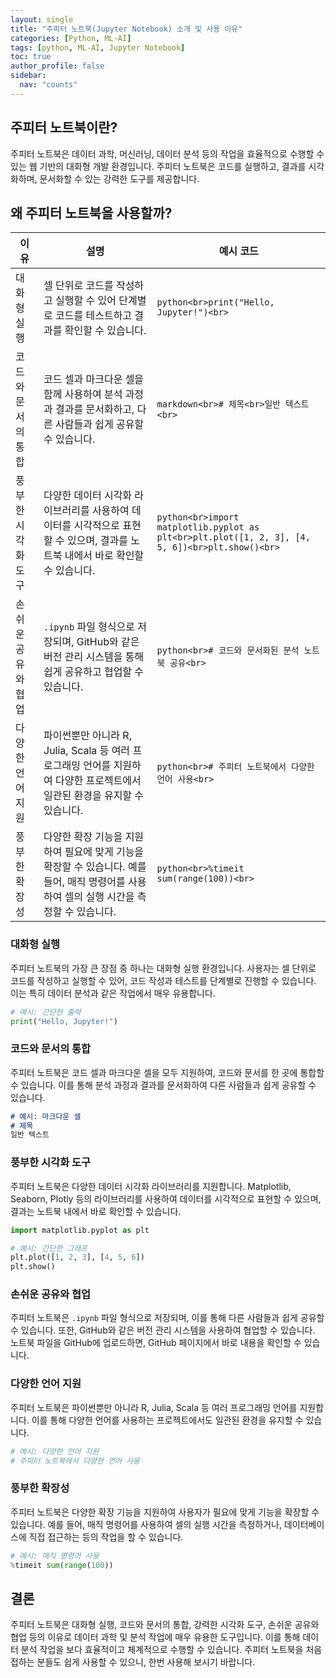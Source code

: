 ```yaml
---
layout: single
title: "주피터 노트북(Jupyter Notebook) 소개 및 사용 이유"
categories: [Python, ML-AI]
tags: [python, ML-AI, Jupyter Notebook]
toc: true
author_profile: false
sidebar:
  nav: "counts"
---
```


## 주피터 노트북이란?
주피터 노트북은 데이터 과학, 머신러닝, 데이터 분석 등의 작업을 효율적으로 수행할 수 있는 웹 기반의 대화형 개발 환경입니다. 주피터 노트북은 코드를 실행하고, 결과를 시각화하며, 문서화할 수 있는 강력한 도구를 제공합니다.

## 왜 주피터 노트북을 사용할까?

| 이유                 | 설명                                                                                          | 예시 코드                                            |
|--------------------|---------------------------------------------------------------------------------------------|--------------------------------------------------|
| 대화형 실행          | 셀 단위로 코드를 작성하고 실행할 수 있어 단계별로 코드를 테스트하고 결과를 확인할 수 있습니다.                    | ```python<br>print("Hello, Jupyter!")<br>```    |
| 코드와 문서의 통합     | 코드 셀과 마크다운 셀을 함께 사용하여 분석 과정과 결과를 문서화하고, 다른 사람들과 쉽게 공유할 수 있습니다.         | ```markdown<br># 제목<br>일반 텍스트<br>```      |
| 풍부한 시각화 도구    | 다양한 데이터 시각화 라이브러리를 사용하여 데이터를 시각적으로 표현할 수 있으며, 결과를 노트북 내에서 바로 확인할 수 있습니다. | ```python<br>import matplotlib.pyplot as plt<br>plt.plot([1, 2, 3], [4, 5, 6])<br>plt.show()<br>``` |
| 손쉬운 공유와 협업    | `.ipynb` 파일 형식으로 저장되며, GitHub와 같은 버전 관리 시스템을 통해 쉽게 공유하고 협업할 수 있습니다.           | ```python<br># 코드와 문서화된 분석 노트북 공유<br>``` |
| 다양한 언어 지원      | 파이썬뿐만 아니라 R, Julia, Scala 등 여러 프로그래밍 언어를 지원하여 다양한 프로젝트에서 일관된 환경을 유지할 수 있습니다. | ```python<br># 주피터 노트북에서 다양한 언어 사용<br>``` |
| 풍부한 확장성        | 다양한 확장 기능을 지원하여 필요에 맞게 기능을 확장할 수 있습니다. 예를 들어, 매직 명령어를 사용하여 셀의 실행 시간을 측정할 수 있습니다. | ```python<br>%timeit sum(range(100))<br>```    |

### 대화형 실행
주피터 노트북의 가장 큰 장점 중 하나는 대화형 실행 환경입니다. 사용자는 셀 단위로 코드를 작성하고 실행할 수 있어, 코드 작성과 테스트를 단계별로 진행할 수 있습니다. 이는 특히 데이터 분석과 같은 작업에서 매우 유용합니다.
```python
# 예시: 간단한 출력
print("Hello, Jupyter!")
```

### 코드와 문서의 통합
주피터 노트북은 코드 셀과 마크다운 셀을 모두 지원하여, 코드와 문서를 한 곳에 통합할 수 있습니다. 이를 통해 분석 과정과 결과를 문서화하여 다른 사람들과 쉽게 공유할 수 있습니다.
```markdown
# 예시: 마크다운 셀
# 제목
일반 텍스트
```

### 풍부한 시각화 도구
주피터 노트북은 다양한 데이터 시각화 라이브러리를 지원합니다. Matplotlib, Seaborn, Plotly 등의 라이브러리를 사용하여 데이터를 시각적으로 표현할 수 있으며, 결과는 노트북 내에서 바로 확인할 수 있습니다.
```python
import matplotlib.pyplot as plt

# 예시: 간단한 그래프
plt.plot([1, 2, 3], [4, 5, 6])
plt.show()
```

### 손쉬운 공유와 협업
주피터 노트북은 `.ipynb` 파일 형식으로 저장되며, 이를 통해 다른 사람들과 쉽게 공유할 수 있습니다. 또한, GitHub와 같은 버전 관리 시스템을 사용하여 협업할 수 있습니다. 노트북 파일을 GitHub에 업로드하면, GitHub 페이지에서 바로 내용을 확인할 수 있습니다.

### 다양한 언어 지원
주피터 노트북은 파이썬뿐만 아니라 R, Julia, Scala 등 여러 프로그래밍 언어를 지원합니다. 이를 통해 다양한 언어를 사용하는 프로젝트에서도 일관된 환경을 유지할 수 있습니다.
```python
# 예시: 다양한 언어 지원
# 주피터 노트북에서 다양한 언어 사용
```

### 풍부한 확장성
주피터 노트북은 다양한 확장 기능을 지원하여 사용자가 필요에 맞게 기능을 확장할 수 있습니다. 예를 들어, 매직 명령어를 사용하여 셀의 실행 시간을 측정하거나, 데이터베이스에 직접 접근하는 등의 작업을 할 수 있습니다.
```python
# 예시: 매직 명령어 사용
%timeit sum(range(100))
```

## 결론
주피터 노트북은 대화형 실행, 코드와 문서의 통합, 강력한 시각화 도구, 손쉬운 공유와 협업 등의 이유로 데이터 과학 및 분석 작업에 매우 유용한 도구입니다. 이를 통해 데이터 분석 작업을 보다 효율적이고 체계적으로 수행할 수 있습니다. 주피터 노트북을 처음 접하는 분들도 쉽게 사용할 수 있으니, 한번 사용해 보시기 바랍니다.
